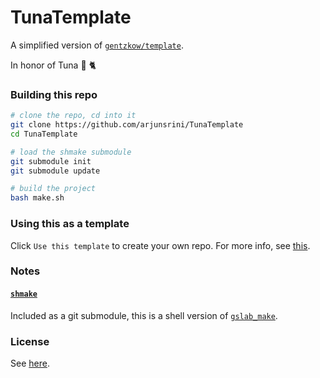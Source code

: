# TunaTemplate

A simplified version of [`gentzkow/template`](https://github.com/gentzkow/template).

In honor of Tuna 🍣 🐈

### Building this repo

```sh
# clone the repo, cd into it
git clone https://github.com/arjunsrini/TunaTemplate
cd TunaTemplate

# load the shmake submodule
git submodule init
git submodule update

# build the project
bash make.sh
```
<!-- 2. At the root of your repo, create a file called `config.yaml` with contents like the file `setup/example_config.yaml`. -->

<!-- or `make` from the root of the repo. To build an a submodule (e.g. `analysis`), type `make` while your current working directory is `your-path-to-repo/analysis`. -->

### Using this as a template

Click `Use this template` to create your own repo. For more info, see [this](https://docs.github.com/en/repositories/creating-and-managing-repositories/creating-a-repository-from-a-template).

### Notes

#### [`shmake`](https://github.com/arjunsrini/shmake)

Included as a git submodule, this is a shell version of [`gslab_make`](https://github.com/gslab-econ/gslab_make).

### License

See [here](https://github.com/arjunsrini/TunaTemplate/blob/main/LICENSE.txt).
